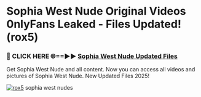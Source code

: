 # Sophia West Nude Original Videos 0nlyFans Leaked - Files Updated! (rox5)

<h3>🔴 CLICK HERE 🌐==►► <a href="https://tinyurl.com/5h6xmrr3" rel="nofollow">Sophia West Nude Updated Files</a></h3>

Get Sophia West Nude and all content. Now you can access all videos and pictures of Sophia West Nude. New Updated Files 2025!

[![rox5](https://i.imgur.com/KVD873Z.gif)](https://tinyurl.com/5h6xmrr3)
sophia west nudes